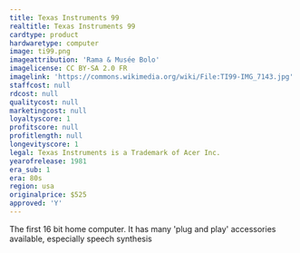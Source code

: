 ```yaml
---
title: Texas Instruments 99
realtitle: Texas Instruments 99
cardtype: product
hardwaretype: computer
image: ti99.png
imageattribution: 'Rama & Musée Bolo'
imagelicense: CC BY-SA 2.0 FR
imagelink: 'https://commons.wikimedia.org/wiki/File:TI99-IMG_7143.jpg'
staffcost: null
rdcost: null
qualitycost: null
marketingcost: null
loyaltyscore: 1
profitscore: null
profitlength: null
longevityscore: 1
legal: Texas Instruments is a Trademark of Acer Inc.
yearofrelease: 1981
era_sub: 1
era: 80s
region: usa
originalprice: $525
approved: 'Y'
---
```


The first 16 bit home computer. It has many 'plug and play' accessories available, especially speech synthesis
